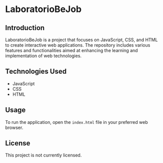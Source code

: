 # LaboratorioBeJob

## Introduction
LaboratorioBeJob is a project that focuses on JavaScript, CSS, and HTML to create interactive web applications. The repository includes various features and functionalities aimed at enhancing the learning and implementation of web technologies.

## Technologies Used
- JavaScript
- CSS
- HTML

## Usage
To run the application, open the `index.html` file in your preferred web browser.

## License
This project is not currently licensed.
